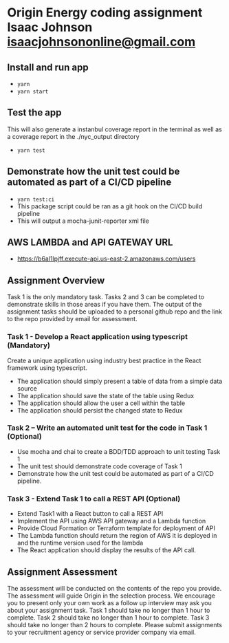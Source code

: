 # Origin Energy coding assignment Isaac Johnson <isaacjohnsononline@gmail.com>

## Install and run app

- `yarn`
- `yarn start`

## Test the app

This will also generate a instanbul coverage report in the terminal as well as a coverage report in the ./nyc_output directory

- `yarn test`

## Demonstrate how the unit test could be automated as part of a CI/CD pipeline

- `yarn test:ci`
- This package script could be ran as a git hook on the CI/CD build pipeline
- This will output a mocha-junit-reporter xml file

## AWS LAMBDA and API GATEWAY URL

- https://b6al1lpjff.execute-api.us-east-2.amazonaws.com/users

## Assignment Overview

Task 1 is the only mandatory task. Tasks 2 and 3 can be completed to demonstrate skills in those areas
if you have them. The output of the assignment tasks should be uploaded to a personal github repo and
the link to the repo provided by email for assessment.

### Task 1 - Develop a React application using typescript (Mandatory)
Create a unique application using industry best practice in the React framework using typescript.
- The application should simply present a table of data from a simple data source
- The application should save the state of the table using Redux
- The application should allow the user a cell within the table
- The application should persist the changed state to Redux

### Task 2 – Write an automated unit test for the code in Task 1 (Optional)
- Use mocha and chai to create a BDD/TDD approach to unit testing Task 1
- The unit test should demonstrate code coverage of Task 1
- Demonstrate how the unit test could be automated as part of a CI/CD pipeline.

### Task 3 - Extend Task 1 to call a REST API (Optional)
- Extend Task1 with a React button to call a REST API
- Implement the API using AWS API gateway and a Lambda function
- Provide Cloud Formation or Terraform template for deployment of API
- The Lambda function should return the region of AWS it is deployed in and the runtime version
used for the lambda
- The React application should display the results of the API call.

## Assignment Assessment
The assessment will be conducted on the contents of the repo you provide. The assessment will guide
Origin in the selection process. We encourage you to present only your own work as a follow up
interview may ask you about your assignment task.
Task 1 should take no longer than 1 hour to complete.
Task 2 should take no longer than 1 hour to complete.
Task 3 should take no longer than 2 hours to complete.
Please submit assignments to your recruitment agency or service provider company via email.
